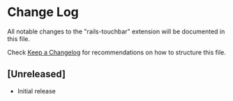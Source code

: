 # Change Log
All notable changes to the "rails-touchbar" extension will be documented in this file.

Check [Keep a Changelog](http://keepachangelog.com/) for recommendations on how to structure this file.

## [Unreleased]
- Initial release